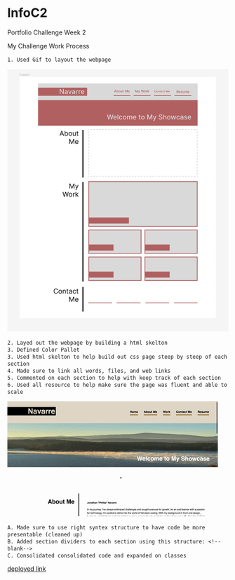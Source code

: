 # InfoC2

Portfolio Challenge Week 2

My Challenge Work Process

    1. Used Gif to layout the webpage

![Project Portfolio Layout](.assets/Images/layout.png)

    2. Layed out the webpage by building a html skelton 
    3. Defined Color Pallet
    3. Used html skelton to help build out css page steep by steep of each section
    4. Made sure to link all words, files, and web links
    5. Commented on each section to help with keep track of each section 
    6. Used all resource to help make sure the page was fluent and able to scale

![Project Portfolio Website](.assets/Images/Screen.gif)

    A. Made sure to use right syntex structure to have code be more presentable (cleaned up)
    B. Added section dividers to each section using this structure: <!--blank-->
    C. Consolidated consolidated code and expanded on classes 

[deployed link](https://one4thenation.github.io/InfoC2/)
